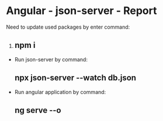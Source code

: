 # Angular - json-server - Report

Need to update used packages by enter command:
   1. ## npm i
+ Run json-server by command:
  ## npx json-server --watch db.json

+ Run angular application by command:
  ## ng serve --o
      

